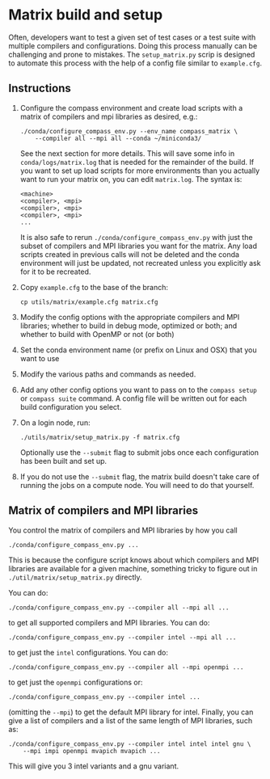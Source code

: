 Matrix build and setup
======================

Often, developers want to test a given set of test cases or a test suite with
multiple compilers and configurations.  Doing this process manually can be 
challenging and prone to mistakes.  The `setup_matrix.py` scrip is designed
to automate this process with the help of a config file similar to 
`example.cfg`.

Instructions
------------

1. Configure the compass environment and create load scripts with a matrix of
   compilers and mpi libraries as desired, e.g.:
   ```shell
   ./conda/configure_compass_env.py --env_name compass_matrix \
       --compiler all --mpi all --conda ~/miniconda3/
   ```
   See the next section for more details.  This will save some info in 
   `conda/logs/matrix.log` that is needed for the remainder of the build.  If
   you want to set up load scripts for more environments than you actually
   want to run your matrix on, you can edit `matrix.log`.  The syntax is:
   ```
   <machine>
   <compiler>, <mpi>
   <compiler>, <mpi>
   <compiler>, <mpi>
   ...
   ```
   It is also safe to rerun `./conda/configure_compass_env.py` with just the
   subset of compilers and MPI libraries you want for the matrix.  Any
   load scripts created in previous calls will not be deleted and the conda
   environment will just be updated, not recreated unless you explicitly ask
   for it to be recreated.

2. Copy `example.cfg` to the base of the branch:
   ```shell
   cp utils/matrix/example.cfg matrix.cfg
   ```

3. Modify the config options with the appropriate compilers and MPI libraries;
   whether to build in debug mode, optimized or both; and whether to build with
   OpenMP or not (or both)

4. Set the conda environment name (or prefix on Linux and OSX) that you want to
   use

5. Modify the various paths and commands as needed.

6. Add any other config options you want to pass on to the `compass setup` or
   `compass suite` command.  A config file will be written out for each
   build configuration you select.

7. On a login node, run:
   ```shell
   ./utils/matrix/setup_matrix.py -f matrix.cfg
   ```
   Optionally use the `--submit` flag to submit jobs once each configuration
   has been built and set up.

8. If you do not use the `--submit` flag, the matrix build doesn't take care of
   running the jobs on a compute node.  You will need to do that yourself.

Matrix of compilers and MPI libraries
-------------------------------------

You control the matrix of compilers and MPI libraries by how you call
```shell
./conda/configure_compass_env.py ...
```
This is because the configure script knows about which compilers and MPI 
libraries are  available for a given machine, something tricky to figure out in 
`./util/matrix/setup_matrix.py` directly.

You can do:
```shell
./conda/configure_compass_env.py --compiler all --mpi all ...
```
to get all supported compilers and MPI libraries.  You can do:
```shell
./conda/configure_compass_env.py --compiler intel --mpi all ...
```
to get just the `intel` configurations.  You can do:
```shell
./conda/configure_compass_env.py --compiler all --mpi openmpi ...
```
to get just the `openmpi` configurations or:
```shell
./conda/configure_compass_env.py --compiler intel ...
```
(omitting the `--mpi`) to get the default MPI library for intel.  Finally, you
can give a list of compilers and a list of the same length of MPI libraries,
such as:
```shell
./conda/configure_compass_env.py --compiler intel intel intel gnu \
    --mpi impi openmpi mvapich mvapich ...
```
This will give you 3 intel variants and a gnu variant.
